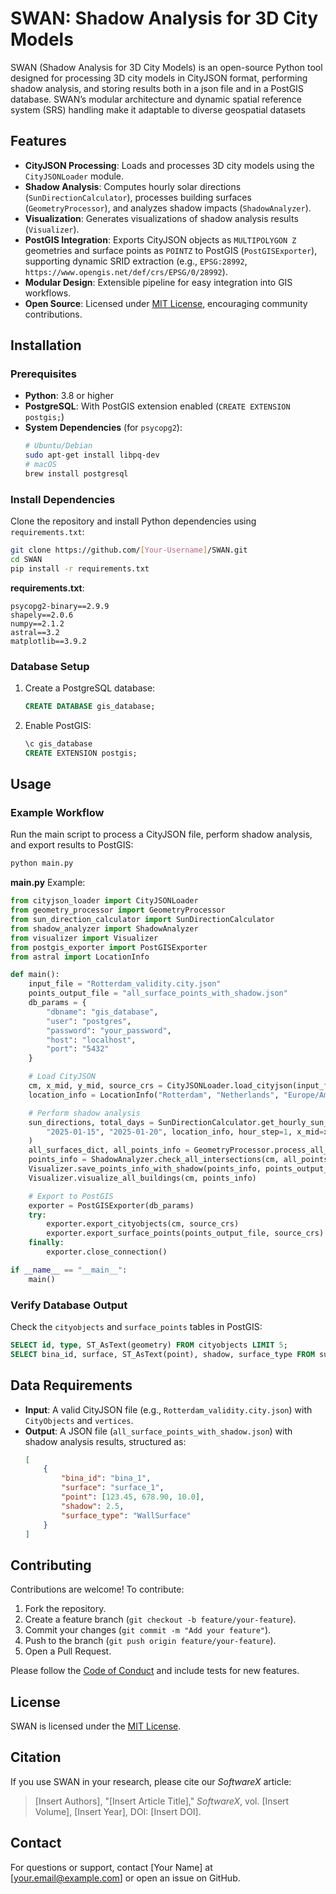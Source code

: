 # SWAN: Shadow Analysis for 3D City Models


SWAN (Shadow Analysis for 3D City Models) is an open-source Python tool designed for processing 3D city models in CityJSON format, performing shadow analysis, and storing results both in a json file and in a PostGIS database. SWAN’s modular architecture and dynamic spatial reference system (SRS) handling make it adaptable to diverse geospatial datasets


## Features

- **CityJSON Processing**: Loads and processes 3D city models using the `CityJSONLoader` module.
- **Shadow Analysis**: Computes hourly solar directions (`SunDirectionCalculator`), processes building surfaces (`GeometryProcessor`), and analyzes shadow impacts (`ShadowAnalyzer`).
- **Visualization**: Generates visualizations of shadow analysis results (`Visualizer`).
- **PostGIS Integration**: Exports CityJSON objects as `MULTIPOLYGON Z` geometries and surface points as `POINTZ` to PostGIS (`PostGISExporter`), supporting dynamic SRID extraction (e.g., `EPSG:28992`, `https://www.opengis.net/def/crs/EPSG/0/28992`).
- **Modular Design**: Extensible pipeline for easy integration into GIS workflows.
- **Open Source**: Licensed under [MIT License](#license), encouraging community contributions.

## Installation

### Prerequisites
- **Python**: 3.8 or higher
- **PostgreSQL**: With PostGIS extension enabled (`CREATE EXTENSION postgis;`)
- **System Dependencies** (for `psycopg2`):
  ```bash
  # Ubuntu/Debian
  sudo apt-get install libpq-dev
  # macOS
  brew install postgresql
  ```

### Install Dependencies
Clone the repository and install Python dependencies using `requirements.txt`:

```bash
git clone https://github.com/[Your-Username]/SWAN.git
cd SWAN
pip install -r requirements.txt
```

**requirements.txt**:
```
psycopg2-binary==2.9.9
shapely==2.0.6
numpy==2.1.2
astral==3.2
matplotlib==3.9.2
```

### Database Setup
1. Create a PostgreSQL database:
   ```sql
   CREATE DATABASE gis_database;
   ```
2. Enable PostGIS:
   ```sql
   \c gis_database
   CREATE EXTENSION postgis;
   ```

## Usage

### Example Workflow
Run the main script to process a CityJSON file, perform shadow analysis, and export results to PostGIS:

```bash
python main.py
```

**main.py** Example:
```python
from cityjson_loader import CityJSONLoader
from geometry_processor import GeometryProcessor
from sun_direction_calculator import SunDirectionCalculator
from shadow_analyzer import ShadowAnalyzer
from visualizer import Visualizer
from postgis_exporter import PostGISExporter
from astral import LocationInfo

def main():
    input_file = "Rotterdam_validity.city.json"
    points_output_file = "all_surface_points_with_shadow.json"
    db_params = {
        "dbname": "gis_database",
        "user": "postgres",
        "password": "your_password",
        "host": "localhost",
        "port": "5432"
    }

    # Load CityJSON
    cm, x_mid, y_mid, source_crs = CityJSONLoader.load_cityjson(input_file)
    location_info = LocationInfo("Rotterdam", "Netherlands", "Europe/Amsterdam", 0, 0)

    # Perform shadow analysis
    sun_directions, total_days = SunDirectionCalculator.get_hourly_sun_directions(
        "2025-01-15", "2025-01-20", location_info, hour_step=1, x_mid=x_mid, y_mid=y_mid, source_crs=source_crs
    )
    all_surfaces_dict, all_points_info = GeometryProcessor.process_all_buildings_surfaces(cm, sun_directions, spacing=2.0)
    points_info = ShadowAnalyzer.check_all_intersections(cm, all_points_info, sun_directions, total_days)
    Visualizer.save_points_info_with_shadow(points_info, points_output_file)
    Visualizer.visualize_all_buildings(cm, points_info)

    # Export to PostGIS
    exporter = PostGISExporter(db_params)
    try:
        exporter.export_cityobjects(cm, source_crs)
        exporter.export_surface_points(points_output_file, source_crs)
    finally:
        exporter.close_connection()

if __name__ == "__main__":
    main()
```

### Verify Database Output
Check the `cityobjects` and `surface_points` tables in PostGIS:
```sql
SELECT id, type, ST_AsText(geometry) FROM cityobjects LIMIT 5;
SELECT bina_id, surface, ST_AsText(point), shadow, surface_type FROM surface_points LIMIT 5;
```

## Data Requirements
- **Input**: A valid CityJSON file (e.g., `Rotterdam_validity.city.json`) with `CityObjects` and `vertices`.
- **Output**: A JSON file (`all_surface_points_with_shadow.json`) with shadow analysis results, structured as:
  ```json
  [
      {
          "bina_id": "bina_1",
          "surface": "surface_1",
          "point": [123.45, 678.90, 10.0],
          "shadow": 2.5,
          "surface_type": "WallSurface"
      }
  ]
  ```

## Contributing
Contributions are welcome! To contribute:
1. Fork the repository.
2. Create a feature branch (`git checkout -b feature/your-feature`).
3. Commit your changes (`git commit -m "Add your feature"`).
4. Push to the branch (`git push origin feature/your-feature`).
5. Open a Pull Request.

Please follow the [Code of Conduct](CODE_OF_CONDUCT.md) and include tests for new features.

## License
SWAN is licensed under the [MIT License](LICENSE).

## Citation
If you use SWAN in your research, please cite our *SoftwareX* article:
> [Insert Authors], "[Insert Article Title]," *SoftwareX*, vol. [Insert Volume], [Insert Year], DOI: [Insert DOI].

## Contact
For questions or support, contact [Your Name] at [your.email@example.com] or open an issue on GitHub.